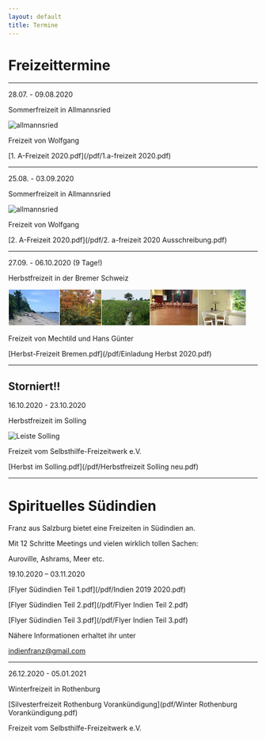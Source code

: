 ```yaml
---
layout: default
title: Termine
---
```

# Freizeittermine

-------------------------------------------------------------------------------

28.07. - 09.08.2020

Sommerfreizeit in Allmannsried

![allmannsried](/images/allmansried.jpeg)

Freizeit von Wolfgang

[1. A-Freizeit 2020.pdf](/pdf/1.a-freizeit 2020.pdf)

-----------------------------------------------------------------------------

25.08. - 03.09.2020

Sommerfreizeit in Allmannsried

![allmannsried](/images/allmansried.jpeg)

Freizeit von Wolfgang

[2. A-Freizeit 2020.pdf](/pdf/2. a-freizeit 2020 Ausschreibung.pdf)

-----------------------------------------------------------------------------

27.09. - 06.10.2020 (9 Tage!)

Herbstfreizeit in der Bremer Schweiz

![Freizeit Bremen im Herbst](/images/Leiste_Herbst_Bremen.jpg)

Freizeit von Mechtild und Hans Günter

[Herbst-Freizeit Bremen.pdf](/pdf/Einladung Herbst 2020.pdf)

-------------------------------------------------------------------------------

## Storniert!!

16.10.2020 - 23.10.2020

Herbstfreizeit im Solling

![Leiste Solling](/images/einbeck_bildleiste.png)

Freizeit vom Selbsthilfe-Freizeitwerk e.V.

[Herbst im Solling.pdf](/pdf/Herbstfreizeit Solling neu.pdf)

-----------------------------------------------------------------------------

# Spirituelles Südindien

Franz aus Salzburg bietet eine Freizeiten in Südindien an.

Mit 12 Schritte Meetings und vielen wirklich tollen Sachen: 

Auroville, Ashrams, Meer etc.

19.10.2020 – 03.11.2020

[Flyer Südindien Teil 1.pdf](/pdf/Indien 2019 2020.pdf)

[Flyer Südindien Teil 2.pdf](/pdf/Flyer Indien Teil 2.pdf)

[Flyer Südindien Teil 3.pdf](/pdf/Flyer Indien Teil 3.pdf)

Nähere Informationen erhaltet ihr unter 

<indienfranz@gmail.com>

--------------------------------------------------------------------------------

26.12.2020 - 05.01.2021

Winterfreizeit in Rothenburg

[Silvesterfreizeit Rothenburg Vorankündigung](pdf/Winter Rothenburg Vorankündigung.pdf)

Freizeit vom Selbsthilfe-Freizeitwerk e.V. 
